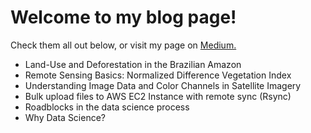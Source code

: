 # Welcome to my blog page!

Check them all out below, or visit my page on [Medium.](https://medium.com/@cambostein)

- Land-Use and Deforestation in the Brazilian Amazon
- Remote Sensing Basics: Normalized Difference Vegetation Index
- Understanding Image Data and Color Channels in Satellite Imagery
- Bulk upload files to AWS EC2 Instance with remote sync (Rsync)
- Roadblocks in the data science process
- Why Data Science?


